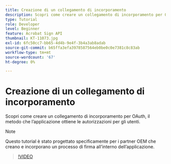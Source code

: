 ```yaml
---
title: Creazione di un collegamento di incorporamento
description: Scopri come creare un collegamento di incorporamento per OAuth, il metodo che l’applicazione ottiene le autorizzazioni per gli utenti
type: Tutorial
role: Developer
level: Beginner
feature: Acrobat Sign API
thumbnail: KT-11073.jpg
exl-id: 6fc50cc7-bb65-4d4b-9e4f-3b4a3ab8adab
source-git-commit: b65ffa3efa3978587564eb0be0c0e7381c8c83ab
workflow-type: tm+mt
source-wordcount: '67'
ht-degree: 0%

---
```


# Creazione di un collegamento di incorporamento

Scopri come creare un collegamento di incorporamento per OAuth, il metodo che l’applicazione ottiene le autorizzazioni per gli utenti.

>[!NOTE]
>
>Questo tutorial è stato progettato specificamente per i partner OEM che creano e incorporano un processo di firma all’interno dell’applicazione.

>[!VIDEO](https://video.tv.adobe.com/v/347349?hidetitle=true)
